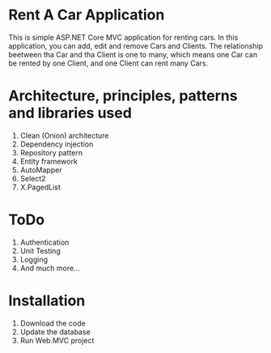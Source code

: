 # Rent A Car Application
This is simple ASP.NET Core MVC application for renting cars. In this application, you can add, edit and remove Cars and Clients. 
The relationship beetween tha Car and tha Client is one to many, which means one Car can be rented by one Client, and one Client can rent many Cars.

# Architecture, principles, patterns and libraries used
1. Clean (Onion) architecture
2. Dependency injection
3. Repository pattern
4. Entity framework
5. AutoMapper
6. Select2
7. X.PagedList

# ToDo
1. Authentication
2. Unit Testing
3. Logging
4. And much more...

# Installation
1. Download the code
2. Update the database
3. Run Web.MVC project
